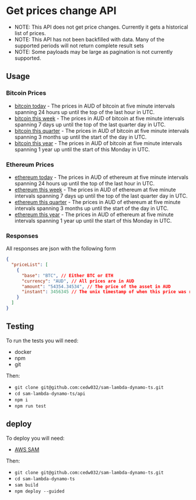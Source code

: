 # Get prices change API

- NOTE: This API does not get price changes. Currently it gets a historical list of prices.
- NOTE: This API has not been backfilled with data. Many of the supported periods will not return complete result sets
- NOTE: Some payloads may be large as pagination is not currently supported.

## Usage

### Bitcoin Prices

- [bitcoin today](https://wmmhun6fol.execute-api.ap-southeast-2.amazonaws.com/Prod/asset/BTC/price_changes?period=today) - The prices in AUD of bitcoin at five minute intervals spanning 24 hours up until the top of the last hour in UTC.
- [bitcoin this week](https://wmmhun6fol.execute-api.ap-southeast-2.amazonaws.com/Prod/asset/BTC/price_changes?period=week) - The prices in AUD of bitcoin at five minute intervals spanning 7 days up until the top of the last quarter day in UTC.
- [bitcoin this quarter](https://wmmhun6fol.execute-api.ap-southeast-2.amazonaws.com/Prod/asset/BTC/price_changes?period=quarter) - The prices in AUD of bitcoin at five minute intervals spanning 3 months up until the start of the day in UTC.
- [bitcoin this year](https://wmmhun6fol.execute-api.ap-southeast-2.amazonaws.com/Prod/asset/BTC/price_changes?period=year) - The prices in AUD of bitcoin at five minute intervals spanning 1 year up until the start of this Monday in UTC.

### Ethereum Prices

- [ethereum today](https://wmmhun6fol.execute-api.ap-southeast-2.amazonaws.com/Prod/asset/ETH/price_changes?period=today) - The prices in AUD of ethereum at five minute intervals spanning 24 hours up until the top of the last hour in UTC.
- [ethereum this week](https://wmmhun6fol.execute-api.ap-southeast-2.amazonaws.com/Prod/asset/ETH/price_changes?period=week) - The prices in AUD of ethereum at five minute intervals spanning 7 days up until the top of the last quarter day in UTC.
- [ethereum this quarter](https://wmmhun6fol.execute-api.ap-southeast-2.amazonaws.com/Prod/asset/ETH/price_changes?period=quarter) - The prices in AUD of ethereum at five minute intervals spanning 3 months up until the start of the day in UTC.
- [ethereum this year](https://wmmhun6fol.execute-api.ap-southeast-2.amazonaws.com/Prod/asset/ETH/price_changes?period=year) - The prices in AUD of ethereum at five minute intervals spanning 1 year up until the start of this Monday in UTC.

### Responses

All responses are json with the following form

```json
{
  "priceList": [
    {
      "base": "BTC", // Either BTC or ETH
      "currency": "AUD", // All prices are in AUD
      "amount": "54354.34534", // The price of the asset in AUD
      "instant": 3456345 // The unix timestamp of when this price was recorded
    }
  ]
}
```

## Testing

To run the tests you will need:

- docker
- npm
- git

Then:

- `git clone git@github.com:cedw032/sam-lambda-dynamo-ts.git`
- `cd sam-lambda-dynamo-ts/api`
- `npm i`
- `npm run test`

## deploy

To deploy you will need:

- [AWS SAM](https://docs.aws.amazon.com/serverless-application-model/latest/developerguide/serverless-sam-cli-install-mac.html)

Then:

- `git clone git@github.com:cedw032/sam-lambda-dynamo-ts.git`
- `cd sam-lambda-dynamo-ts`
- `sam build`
- `npm deploy --guided`
